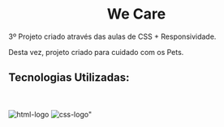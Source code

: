 <h1 align="center">We Care</h1>

<p>3º Projeto criado através das aulas de CSS + Responsividade.</p>
<p>Desta vez, projeto criado para cuidado com os Pets.</p>

<h2>Tecnologias Utilizadas:</h2>
<br>
<br>
  <img src="https://img.shields.io/badge/HTML5-E34F26?style=for-the-badge&logo=html5&logoColor=white" alt="html-logo" />
  <img src="https://img.shields.io/badge/CSS3-1572B6?style=for-the-badge&logo=css3&logoColor=white" alt=css-logo" />

